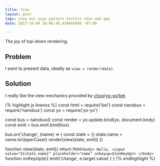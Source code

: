 ```yaml
---
title: View
layout: post
tags: view mvc yoyo pattern toolkit choo web app
date: 2017-10-04 16:06:48.434045000 -07:00

---
```



The joy of top-down rendering.

## Problem

I want to present data, ideally as `view = render(data)`.

## Solution

I really like the view mechanics provided by [choo](https://github.com/choojs/choo)/[yo-yo](https://github.com/maxogden/yo-yo)/[bel](https://github.com/shama/bel).

{% highlight js linenos %}
const html = require('bel')
const nanobus = require('nanobus')
const yo = require('yo-yo')

const bus = nanobus()
const render = yo.update.bind(yo, document.body)
const emit = bus.emit.bind(bus)

bus.on('change', (name) => {
  const state = {}
  state.name = name.toUpperCase()
  render(view(state, emit))
})

function view(state, emit){
  return html`
    <body>
      Hello, <input value="${state.name}" placeholder="name" onkeyup=${onKeyUp}>
    </body>
  `
  function onKeyUp(e){
    emit('change', e.target.value)
  }
}
{% endhighlight %}


